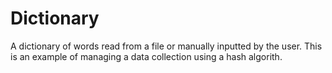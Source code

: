 # Dictionary
A dictionary of words read from a file or manually inputted by the user. This is an example of managing a data collection using a hash algorith.
